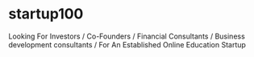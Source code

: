 # startup100
Looking For Investors / Co-Founders / Financial Consultants / Business development consultants / For An Established Online Education Startup
